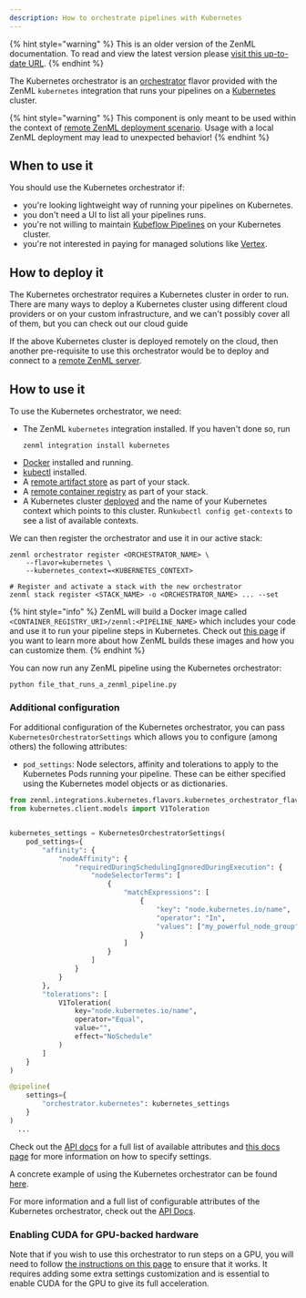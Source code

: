```yaml
---
description: How to orchestrate pipelines with Kubernetes
---
```


{% hint style="warning" %}
This is an older version of the ZenML documentation. To read and view the latest version please [visit this up-to-date URL](https://docs.zenml.io).
{% endhint %}


The Kubernetes orchestrator is an [orchestrator](./orchestrators.md) flavor 
provided with the ZenML `kubernetes` integration that runs your pipelines on a 
[Kubernetes](https://kubernetes.io/) cluster.

{% hint style="warning" %}
This component is only meant to be used within the context of [remote ZenML deployment scenario](../../getting-started/deploying-zenml/deploying-zenml.md). Usage with a local ZenML deployment may lead to unexpected behavior!
{% endhint %}

## When to use it

You should use the Kubernetes orchestrator if:
* you're looking lightweight way of running your pipelines on Kubernetes.
* you don't need a UI to list all your pipelines runs.
* you're not willing to maintain [Kubeflow Pipelines](./kubeflow.md)
on your Kubernetes cluster.
* you're not interested in paying for managed solutions like [Vertex](./vertex.md).

## How to deploy it

The Kubernetes orchestrator requires a Kubernetes cluster in order to run.
There are many ways to deploy a Kubernetes cluster using different cloud providers
or on your custom infrastructure, and we can't possibly cover all of them, 
but you can check out our cloud guide 

If the above Kubernetes cluster is deployed remotely on the cloud, then another pre-requisite to use this orchestrator would be to deploy and connect to a [remote ZenML server](../../getting-started/deploying-zenml/deploying-zenml.md).

## How to use it

To use the Kubernetes orchestrator, we need:
* The ZenML `kubernetes` integration installed. If you haven't done so, run 
    ```shell
    zenml integration install kubernetes
    ```
* [Docker](https://www.docker.com) installed and running.
* [kubectl](https://kubernetes.io/docs/tasks/tools/#kubectl) installed.
* A [remote artifact store](../artifact-stores/artifact-stores.md) as part of 
your stack.
* A [remote container registry](../container-registries/container-registries.md) 
as part of your stack.
* A Kubernetes cluster [deployed](#how-to-deploy-it) and the name of your 
Kubernetes context which points to this cluster. Run`kubectl config get-contexts` 
to see a list of available contexts.

We can then register the orchestrator and use it in our active stack:
```shell
zenml orchestrator register <ORCHESTRATOR_NAME> \
    --flavor=kubernetes \
    --kubernetes_context=<KUBERNETES_CONTEXT>

# Register and activate a stack with the new orchestrator
zenml stack register <STACK_NAME> -o <ORCHESTRATOR_NAME> ... --set
```

{% hint style="info" %}
ZenML will build a Docker image called `<CONTAINER_REGISTRY_URI>/zenml:<PIPELINE_NAME>`
which includes your code and use it to run your pipeline steps in Kubernetes. 
Check out [this page](../../advanced-guide/pipelines/containerization.md)
if you want to learn more about how ZenML builds these images and
how you can customize them.
{% endhint %}

You can now run any ZenML pipeline using the Kubernetes orchestrator:
```shell
python file_that_runs_a_zenml_pipeline.py
```

### Additional configuration

For additional configuration of the Kubernetes orchestrator, you can pass
`KubernetesOrchestratorSettings` which allows you to configure (among others) the following attributes:

* `pod_settings`: Node selectors, affinity and tolerations to apply to the Kubernetes Pods running
your pipeline. These can be either specified using the Kubernetes model objects or as dictionaries.

```python
from zenml.integrations.kubernetes.flavors.kubernetes_orchestrator_flavor import KubernetesOrchestratorSettings
from kubernetes.client.models import V1Toleration


kubernetes_settings = KubernetesOrchestratorSettings(
    pod_settings={
        "affinity": {
            "nodeAffinity": {
                "requiredDuringSchedulingIgnoredDuringExecution": {
                    "nodeSelectorTerms": [
                        {
                            "matchExpressions": [
                                {
                                    "key": "node.kubernetes.io/name",
                                    "operator": "In",
                                    "values": ["my_powerful_node_group"],
                                }
                            ]
                        }
                    ]
                }
            }
        },
        "tolerations": [
            V1Toleration(
                key="node.kubernetes.io/name",
                operator="Equal",
                value="",
                effect="NoSchedule"
            )
        ]
    }
)

@pipeline(
    settings={
        "orchestrator.kubernetes": kubernetes_settings
    }
)
  ...
```

Check out the
[API docs](https://apidocs.zenml.io/latest/integration_code_docs/integrations-kubernetes/#zenml.integrations.kubernetes.flavors.kubernetes_orchestrator_flavor.KubernetesOrchestratorSettings)
for a full list of available attributes and [this docs page](../..//advanced-guide/pipelines/settings.md)
for more information on how to specify settings.

A concrete example of using the Kubernetes orchestrator can be found 
[here](https://github.com/zenml-io/zenml/tree/main/examples/kubernetes_orchestration).

For more information and a full list of configurable attributes of the 
Kubernetes orchestrator, check out the [API Docs](https://apidocs.zenml.io/latest/integration_code_docs/integrations-kubernetes/#zenml.integrations.kubernetes.orchestrators.kubernetes_orchestrator.KubernetesOrchestrator).

### Enabling CUDA for GPU-backed hardware

Note that if you wish to use this orchestrator to run steps on a GPU, you will
need to follow [the instructions on this page](../../advanced-guide/pipelines/gpu-hardware.md) to ensure that it works. It
requires adding some extra settings customization and is essential to enable
CUDA for the GPU to give its full acceleration.
